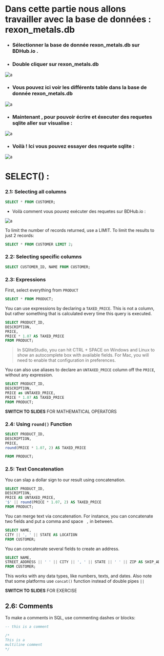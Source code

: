 # Dans cette partie nous allons travailler avec la base de données :  rexon_metals.db

- ### Sélectionner la base de donnée  rexon_metals.db sur BDHub.io .

- ### Double cliquer sur rexon_metals.db 

![a](https://user-images.githubusercontent.com/78825764/213727063-7b9f18d9-f159-4962-b1cb-c596a115594a.jpg)

- ### Vous pouvez ici voir les différents table dans la base de donnée rexon_metals.db


![a](https://user-images.githubusercontent.com/78825764/213727208-c25a509d-9701-4241-b963-eff0953dbcf0.jpg)

- ### Maintenant , pour pouvoir écrire et éxecuter des requetes sqlite aller sur visualise :

![a](https://user-images.githubusercontent.com/78825764/213727865-83d3a246-8530-4f16-80ee-d795dae82770.jpg)

- ### Voilà ! Ici vous pouvez essayer des requete sqlite :

![a](https://user-images.githubusercontent.com/78825764/213728130-437c862d-a7be-4d7d-a4fb-714ed0aae8af.jpg)

# SELECT() :

### 2.1: Selecting all columns

```sql
SELECT * FROM CUSTOMER;
```
- Voilà comment vous pouvez exécuter des requetes sur BDHub.io :

![a](https://user-images.githubusercontent.com/78825764/213730201-6fa6d9ab-a6db-46ee-b43f-ae3d69fc15c6.jpg)


To limit the number of records returned, use a LIMIT. To limit the results to just 2 records:

```sql
SELECT * FROM CUSTOMER LIMIT 2;
```

### 2.2: Selecting specific columns

```sql
SELECT CUSTOMER_ID, NAME FROM CUSTOMER;
```

### 2.3: Expressions

First, select everything from `PRODUCT`

```sql
SELECT * FROM PRODUCT;
```

You can use expressions by declaring a `TAXED_PRICE`. This is not a column, but rather something that is calculated every time this query is executed.

```sql
SELECT PRODUCT_ID,
DESCRIPTION,
PRICE,
PRICE * 1.07 AS TAXED_PRICE
FROM PRODUCT;
```

> In SQliteStudio, you can hit CTRL + SPACE on Windows and Linux to show an autocomplete box with available fields. For Mac, you will need to enable that configuration in preferences.

You can also use aliases to declare an `UNTAXED_PRICE` column off the `PRICE`, without any expression.

```sql
SELECT PRODUCT_ID,
DESCRIPTION,
PRICE as UNTAXED_PRICE,
PRICE * 1.07 AS TAXED_PRICE
FROM PRODUCT;
```

**SWITCH TO SLIDES** FOR MATHEMATICAL OPERATORS

### 2.4: Using `round()` Function

```sql
SELECT PRODUCT_ID,
DESCRIPTION,
PRICE,
round(PRICE * 1.07, 2) AS TAXED_PRICE

FROM PRODUCT;
```

### 2.5: Text Concatenation

You can slap a dollar sign to our result using concatenation.

```sql
SELECT PRODUCT_ID,
DESCRIPTION,
PRICE AS UNTAXED_PRICE,
'$' || round(PRICE * 1.07, 2) AS TAXED_PRICE
FROM PRODUCT;
```

You can merge text via concatenation. For instance, you can concatenate two fields and put a comma and space ` ,` in between.

```sql
SELECT NAME,
CITY || ', ' || STATE AS LOCATION
FROM CUSTOMER;
```

You can concatenate several fields to create an address.

```sql
SELECT NAME,
STREET_ADDRESS || ' ' || CITY || ', ' || STATE || ' ' || ZIP AS SHIP_ADDRESS
FROM CUSTOMER;
```

This works with any data types, like numbers, texts, and dates. Also note that some platforms use `concat()` function instead of double pipes `||`

**SWITCH TO SLIDES** FOR EXERCISE


## 2.6: Comments

To make a comments in SQL, use commenting dashes or blocks:

```sql
-- this is a comment

/*
This is a
multiline comment
*/
```
